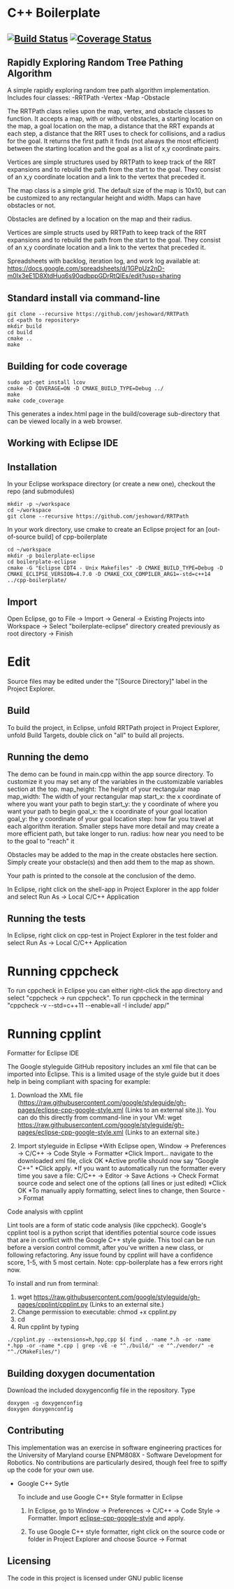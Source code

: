 # C++ Boilerplate
[![Build Status](https://travis-ci.org/jeshoward/RRTPath.svg?branch=master)](https://travis-ci.org/jeshoward/RRTPath)
[![Coverage Status](https://coveralls.io/repos/github/jeshoward/RRTPath/badge.svg?branch=master)](https://coveralls.io/github/jeshoward/RRTPath?branch=master)
---
## Rapidly Exploring Random Tree Pathing Algorithm ##

A simple rapidly exploring random tree path algorithm implementation. Includes four classes:
-RRTPath
-Vertex
-Map
-Obstacle

The RRTPath class relies upon the map, vertex, and obstacle classes to function. It accepts a map, with or without obstacles, a starting location on the map, a goal location on the map, a distance that the RRT expands at each step, a distance that the RRT uses to check for collisions, and a radius for the goal. It returns the first path it finds (not always the most efficient) between the starting location and the goal as a list of x,y coordinate pairs.

Vertices are simple structures used by RRTPath to keep track of the RRT expansions and to rebuild the path from the start to the goal. They consist of an x,y coordinate location and a link to the vertex that preceded it.

The map class is a simple grid. The default size of the map is 10x10, but can be customized to any rectangular height and width. Maps can have obstacles or not. 

Obstacles are defined by a location on the map and their radius. 

Vertices are simple structs used by RRTPath to keep track of the RRT expansions and to rebuild the path from the start to the goal. They consist of an x,y coordinate location and a link to the vertex that preceded it.

Spreadsheets with backlog, iteration log, and work log available at:
https://docs.google.com/spreadsheets/d/1GPpUz2nD-m0Ix3eE1D8XtdHuq6s90qdbppGDrRtQlEs/edit?usp=sharing

## Standard install via command-line
```
git clone --recursive https://github.com/jeshoward/RRTPath
cd <path to repository>
mkdir build
cd build
cmake ..
make
```

## Building for code coverage
```
sudo apt-get install lcov
cmake -D COVERAGE=ON -D CMAKE_BUILD_TYPE=Debug ../
make
make code_coverage
```
This generates a index.html page in the build/coverage sub-directory that can be viewed locally in a web browser.

## Working with Eclipse IDE ##

## Installation

In your Eclipse workspace directory (or create a new one), checkout the repo (and submodules)
```
mkdir -p ~/workspace
cd ~/workspace
git clone --recursive https://github.com/jeshoward/RRTPath
```

In your work directory, use cmake to create an Eclipse project for an [out-of-source build] of cpp-boilerplate

```
cd ~/workspace
mkdir -p boilerplate-eclipse
cd boilerplate-eclipse
cmake -G "Eclipse CDT4 - Unix Makefiles" -D CMAKE_BUILD_TYPE=Debug -D CMAKE_ECLIPSE_VERSION=4.7.0 -D CMAKE_CXX_COMPILER_ARG1=-std=c++14 ../cpp-boilerplate/
```

## Import

Open Eclipse, go to File -> Import -> General -> Existing Projects into Workspace -> 
Select "boilerplate-eclipse" directory created previously as root directory -> Finish

# Edit

Source files may be edited under the "[Source Directory]" label in the Project Explorer.


## Build

To build the project, in Eclipse, unfold RRTPath project in Project Explorer,
unfold Build Targets, double click on "all" to build all projects.

## Running the demo
The demo can be found in main.cpp within the app source directory. To customize it you may set any of the variables in the customizable variables section at the top.
  map_height: The height of your rectangular map
  map_width: The width of your rectangular map
  start_x: the x coordinate of where you want your path to begin
  start_y: the y coordinate of where you want your path to begin
  goal_x: the x coordinate of your goal location
  goal_y: the y coordinate of your goal location
  step: how far you travel at each algorithm iteration. Smaller steps
       have more detail and may create a more efficient path, but take longer
       to run.
  radius: how near you need to be to the goal to "reach" it
  
Obstacles may be added to the map in the create obstacles here section. Simply create your obstacle(s) and then add them to the map as shown.
  
Your path is printed to the console at the conclusion of the demo.

In Eclipse, right click on the shell-app in Project Explorer in the app folder and select Run As -> Local C/C++ Application

## Running the tests

In Eclipse, right click on cpp-test in Project Explorer in the test folder and select Run As -> Local C/C++ Application

# Running cppcheck

To run cppcheck in Eclipse you can either right-click the app directory and select "cppcheck -> run cppcheck".
To run cppcheck in the terminal "cppcheck -v --std=c++11 --enable=all -I include/ app/"

# Running cpplint

Formatter for Eclipse IDE

The Google styleguide GitHub repository includes an xml file that can be imported into Eclipse. This is a limited usage of the style guide but it does help in being compliant with spacing for example:

1. Download the XML file (https://raw.githubusercontent.com/google/styleguide/gh-pages/eclipse-cpp-google-style.xml (Links to an external site.)). You can do this directly from command-line in your VM: wget https://raw.githubusercontent.com/google/styleguide/gh-pages/eclipse-cpp-google-style.xml (Links to an external site.)

2. Import styleguide in Eclipse
        *With Eclipse open, Window -> Preferences -> C/C++ -> Code Style -> Formatter
        *Click Import... navigate to the downloaded xml file, click OK
        *Active profile should now say "Google C++"
        *Click apply.
        *If you want to automatically run the formatter every time you save a file: C/C++ -> Editor -> Save Actions -> Check Format source code and select one of the options (all lines or just edited)
        *Click OK
        *To manually apply formatting, select lines to change, then Source -> Format

Code analysis with cpplint

Lint tools are a form of static code analysis (like cppcheck). Google's cpplint tool is a python script that identifies potential source code issues that are in conflict with the Google C++ style guide. This tool can be run before a version control commit, after you've written a new class, or following refactoring. Any issue found by cpplint will have a confidence score, 1-5, with 5 most certain. Note: cpp-boilerplate has a few errors right now.

To install and run from terminal:

1. wget https://raw.githubusercontent.com/google/styleguide/gh-pages/cpplint/cpplint.py (Links to an external site.)
2. Change permission to executable: chmod +x cpplint.py
3. cd <repository>
4. Run cpplint by typing 
```
./cpplint.py --extensions=h,hpp,cpp $( find . -name *.h -or -name *.hpp -or -name *.cpp | grep -vE -e "^./build/" -e "^./vendor/" -e "^./CMakeFiles/")
```

## Building doxygen documentation

Download the included doxygenconfig file in the repository. Type
```
doxygen -g doxygenconfig
doxygen doxygenconfig
```

## Contributing
This implementation was an exercise in software engineering practices for the University of Maryland course ENPM808X - Software Development for Robotics. No contributions are particularly desired, though feel free to spiffy up the code for your own use.

- Google C++ Sytle

    To include and use Google C++ Style formatter in Eclipse

    1. In Eclipse, go to Window -> Preferences -> C/C++ -> Code Style -> Formatter. 
    Import [eclipse-cpp-google-style][reference-id-for-eclipse-cpp-google-style] and apply.

    2. To use Google C++ style formatter, right click on the source code or folder in 
    Project Explorer and choose Source -> Format

[reference-id-for-eclipse-cpp-google-style]: https://raw.githubusercontent.com/google/styleguide/gh-pages/eclipse-cpp-google-style.xml

## Licensing
The code in this project is licensed under GNU public license

